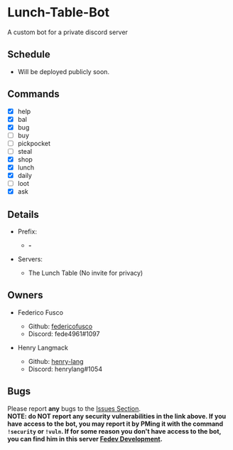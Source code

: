 # Lunch-Table-Bot
A custom bot for a private discord server

## Schedule
- Will be deployed publicly soon.

## Commands
- [x] help
- [x] bal
- [x] bug
- [ ] buy
- [ ] pickpocket
- [ ] steal
- [x] shop
- [x] lunch
- [x] daily
- [ ] loot
- [x] ask

## Details
- Prefix:
  - __-__

- Servers:
  - The Lunch Table (No invite for privacy)

## Owners
- Federico Fusco
  - Github: [federicofusco](https://www.github.com/federicofusco)
  - Discord: fede4961#1097

- Henry Langmack
  - Github: [henry-lang](https://www.github.com/henry-lang)
  - Discord: henrylang#1054

## Bugs
Please report __any__ bugs to the [Issues Section](https://github.com/federicofusco/Lunch-Table-Bot/issues).    
**NOTE: do NOT report any security vulnerabilities in the link above. If you have access to the bot, you may report it by PMing it with the command `!security` or `!vuln`. If for some reason you don't have access to the bot, you can find him in this server [Fedev Development](https://discord.gg/fNPDcdf).**
